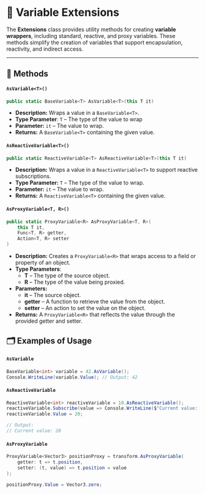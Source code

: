 # 🧩 Variable Extensions

The **Extensions** class provides utility methods for creating **variable wrappers**, including standard, reactive, and
proxy variables. These methods simplify the creation of variables that support encapsulation, reactivity, and indirect
access.

---

## 🏹 Methods

#### `AsVariable<T>()`

```csharp
public static BaseVariable<T> AsVariable<T>(this T it)
```

- **Description:** Wraps a value in a `BaseVariable<T>`.
- **Type Parameter**: `T` – The type of the value to wrap
- **Parameter:** `it` – The value to wrap.
- **Returns:** A `BaseVariable<T>` containing the given value.

#### `AsReactiveVariable<T>()`

```csharp
public static ReactiveVariable<T> AsReactiveVariable<T>(this T it)
```

- **Description:** Wraps a value in a `ReactiveVariable<T>` to support reactive subscriptions.
- **Type Parameter:** `T` – The type of the value to wrap.
- **Parameter:** `it` – The value to wrap.
- **Returns:** A `ReactiveVariable<T>` containing the given value.

#### `AsProxyVariable<T, R>()`

```csharp
public static ProxyVariable<R> AsProxyVariable<T, R>(
    this T it,
    Func<T, R> getter,
    Action<T, R> setter
)
```

- **Description:** Creates a `ProxyVariable<R>` that wraps access to a field or property of an object.
- **Type Parameters**:
    - **T** – The type of the source object.
    - **R** – The type of the value being proxied.
- **Parameters:**
  - **it** – The source object.
  - **getter** – A function to retrieve the value from the object.
  - **setter** – An action to set the value on the object.
- **Returns:** A `ProxyVariable<R>` that reflects the value through the provided getter and setter.

## 🗂 Examples of Usage

#### `AsVariable`

```csharp
BaseVariable<int> variable = 42.AsVariable();
Console.WriteLine(variable.Value); // Output: 42
```

#### `AsReactiveVariable`

```csharp
ReactiveVariable<int> reactiveVariable = 10.AsReactiveVariable();
reactiveVariable.Subscribe(value => Console.WriteLine($"Current value: {value}"));
reactiveVariable.Value = 20; 

// Output:
// Current value: 20
```

#### `AsProxyVariable`

```csharp
ProxyVariable<Vector3> positionProxy = transform.AsProxyVariable(
    getter: t => t.position, 
    setter: (t, value) => t.position = value
);

positionProxy.Value = Vector3.zero;
```